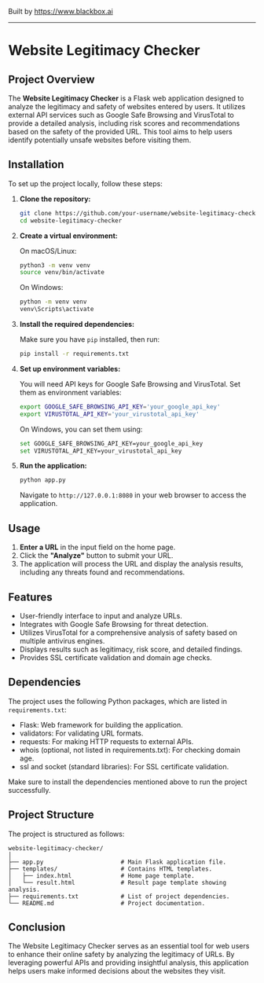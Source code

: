 
Built by https://www.blackbox.ai

---

# Website Legitimacy Checker

## Project Overview

The **Website Legitimacy Checker** is a Flask web application designed to analyze the legitimacy and safety of websites entered by users. It utilizes external API services such as Google Safe Browsing and VirusTotal to provide a detailed analysis, including risk scores and recommendations based on the safety of the provided URL. This tool aims to help users identify potentially unsafe websites before visiting them.

## Installation

To set up the project locally, follow these steps:

1. **Clone the repository:**

   ```bash
   git clone https://github.com/your-username/website-legitimacy-checker.git
   cd website-legitimacy-checker
   ```

2. **Create a virtual environment:**

   On macOS/Linux:

   ```bash
   python3 -m venv venv
   source venv/bin/activate
   ```

   On Windows:

   ```bash
   python -m venv venv
   venv\Scripts\activate
   ```

3. **Install the required dependencies:**

   Make sure you have `pip` installed, then run:

   ```bash
   pip install -r requirements.txt
   ```

4. **Set up environment variables:**

   You will need API keys for Google Safe Browsing and VirusTotal. Set them as environment variables:

   ```bash
   export GOOGLE_SAFE_BROWSING_API_KEY='your_google_api_key'
   export VIRUSTOTAL_API_KEY='your_virustotal_api_key'
   ```

   On Windows, you can set them using:

   ```bash
   set GOOGLE_SAFE_BROWSING_API_KEY=your_google_api_key
   set VIRUSTOTAL_API_KEY=your_virustotal_api_key
   ```

5. **Run the application:**

   ```bash
   python app.py
   ```

   Navigate to `http://127.0.0.1:8080` in your web browser to access the application.

## Usage

1. **Enter a URL** in the input field on the home page.
2. Click the **"Analyze"** button to submit your URL.
3. The application will process the URL and display the analysis results, including any threats found and recommendations.

## Features

- User-friendly interface to input and analyze URLs.
- Integrates with Google Safe Browsing for threat detection.
- Utilizes VirusTotal for a comprehensive analysis of safety based on multiple antivirus engines.
- Displays results such as legitimacy, risk score, and detailed findings.
- Provides SSL certificate validation and domain age checks.

## Dependencies

The project uses the following Python packages, which are listed in `requirements.txt`:

- Flask: Web framework for building the application.
- validators: For validating URL formats.
- requests: For making HTTP requests to external APIs.
- whois (optional, not listed in requirements.txt): For checking domain age.
- ssl and socket (standard libraries): For SSL certificate validation.

Make sure to install the dependencies mentioned above to run the project successfully.

## Project Structure

The project is structured as follows:

```
website-legitimacy-checker/
│
├── app.py                      # Main Flask application file.
├── templates/                  # Contains HTML templates.
│   ├── index.html              # Home page template.
│   └── result.html             # Result page template showing analysis.
├── requirements.txt            # List of project dependencies.
└── README.md                   # Project documentation.
```

## Conclusion

The Website Legitimacy Checker serves as an essential tool for web users to enhance their online safety by analyzing the legitimacy of URLs. By leveraging powerful APIs and providing insightful analysis, this application helps users make informed decisions about the websites they visit.